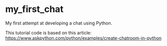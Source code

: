 # my_first_chat
My first attempt at developing a chat using Python.

This tutorial code is based on this article:
https://www.askpython.com/python/examples/create-chatroom-in-python
